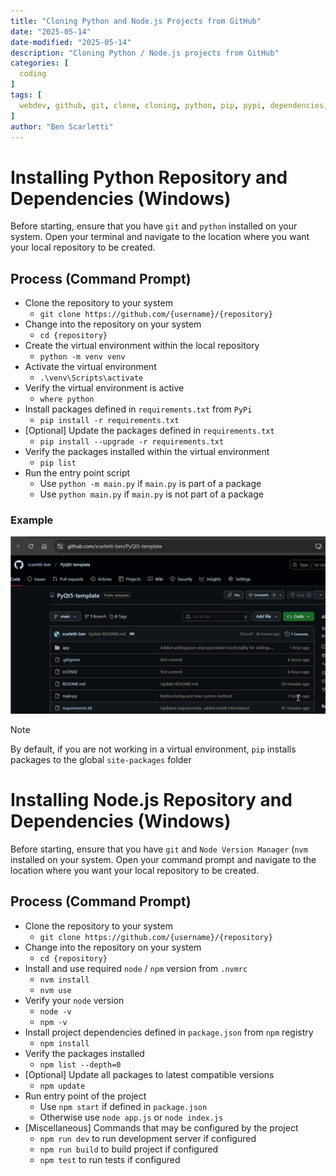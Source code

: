 ```yaml
---
title: "Cloning Python and Node.js Projects from GitHub"
date: "2025-05-14"
date-modified: "2025-05-14"
description: "Cloning Python / Node.js projects from GitHub"
categories: [
  coding
]
tags: [
  webdev, github, git, clone, cloning, python, pip, pypi, dependencies, javascript, node, node.js, npm, node package manager, node version manager, nvm, command prompt, command-line interface, cli
]
author: "Ben Scarletti"
---
```


# Installing Python Repository and Dependencies (Windows)
Before starting, ensure that you have `git` and `python` installed on your system. Open your terminal and navigate to the location where you want your local repository to be created.

## Process (Command Prompt)
- Clone the repository to your system
    - `git clone https://github.com/{username}/{repository}`
- Change into the repository on your system
    - `cd {repository}`
- Create the virtual environment within the local repository
    - `python -m venv venv`
- Activate the virtual environment
    -  `.\venv\Scripts\activate`
- Verify the virtual environment is active
    - `where python`
- Install packages defined in `requirements.txt` from `PyPi`
    - `pip install -r requirements.txt`
- [Optional] Update the packages defined in `requirements.txt`
    - `pip install --upgrade -r requirements.txt`
- Verify the packages installed within the virtual environment
    - `pip list`
- Run the entry point script
    - Use `python -m main.py` if `main.py` is part of a package
    - Use `python main.py` if `main.py` is not part of a package

### Example
![alt text](/assets/gif/gif001-python-clone.gif)

> [!NOTE]
> By default, if you are not working in a virtual environment, `pip` installs packages to the global `site-packages` folder

# Installing Node.js Repository and Dependencies (Windows)
Before starting, ensure that you have `git` and `Node Version Manager` (`nvm` installed on your system. Open your command prompt and navigate to the location where you want your local repository to be created.

## Process (Command Prompt)
- Clone the repository to your system
    - `git clone https://github.com/{username}/{repository}`
- Change into the repository on your system
    - `cd {repository}`
- Install and use required `node` / `npm` version from `.nvmrc` 
    - `nvm install`
    - `nvm use`
- Verify your `node` version
    - `node -v`
    - `npm -v`
- Install project dependencies defined in `package.json` from `npm` registry
    - `npm install`
- Verify the packages installed  
    - `npm list --depth=0`
- [Optional] Update all packages to latest compatible versions  
    - `npm update`
- Run entry point of the project
    - Use `npm start` if defined in `package.json`
    - Otherwise use `node app.js` or `node index.js`
- [Miscellaneous] Commands that may be configured by the project
    - `npm run dev` to run development server if configured
    - `npm run build` to build project if configured
    - `npm test` to run tests if configured